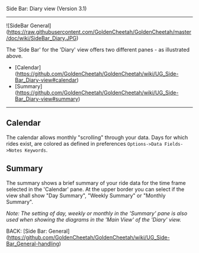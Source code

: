 Side Bar: Diary view (Version 3.1)
***

![SideBar General] (https://raw.githubusercontent.com/GoldenCheetah/GoldenCheetah/master/doc/wiki/SideBar_Diary.JPG)

The 'Side Bar' for the 'Diary' view offers two different panes - as illustrated above.

* [Calendar] (https://github.com/GoldenCheetah/GoldenCheetah/wiki/UG_Side-Bar_Diary-view#calendar)
* [Summary] (https://github.com/GoldenCheetah/GoldenCheetah/wiki/UG_Side-Bar_Diary-view#summary)

***

## Calendar

The calendar allows monthly "scrolling" through your data. Days for which rides exist, are colored as defined in  preferences `Options->Data Fields->Notes Keywords`. 

## Summary

The summary shows a brief summary of your ride data for the time frame selected in the 'Calendar' pane. At the upper border you can select if the view shall show "Day Summary", "Weekly Summary" or "Monthly Summary". 

_Note: The setting of day, weekly or monthly in the 'Summary' pane is also used when showing the diagrams in the 'Main View' of the 'Diary' view._

BACK: [Side Bar: General] (https://github.com/GoldenCheetah/GoldenCheetah/wiki/UG_Side-Bar_General-handling)




